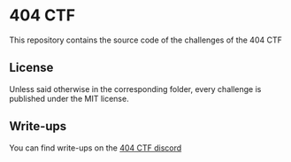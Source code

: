 # 404 CTF
This repository contains the source code of the challenges of the 404 CTF

## License
Unless said otherwise in the corresponding folder, every challenge is published under the MIT license.

## Write-ups

You can find write-ups on the [404 CTF discord](https://discord.gg/j8KECppcGw)
